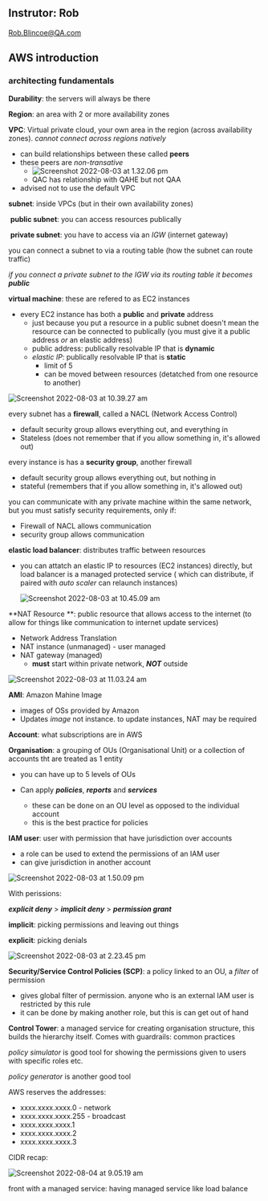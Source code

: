 ## Instrutor: Rob

Rob.Blincoe@QA.com

## AWS introduction

### architecting fundamentals

**Durability**: the servers will always be there

**Region**: an area with 2 or more availability zones

**VPC**: Virtual private cloud, your own area in the region (across availability zones). _cannot connect across regions natively_

- can build relationships between these called **peers**
- these peers are _non-transative_
  - ![Screenshot 2022-08-03 at 1.32.06 pm](https://imgur.com/MjLHudM.png)
  - QAC has relationship with QAHE but not QAA
- advised not to use the default VPC

**subnet**: inside VPCs (but in their own availability zones)

​	**public subnet**: you can access resources publically

​	**private subnet**: you have to access via an *IGW* (internet gateway)

you can connect a subnet to via a routing table (how the subnet can route traffic)

_if you connect a private subnet to the IGW via its routing table it becomes **public**_

**virtual machine**: these are refered to as EC2 instances

 - every EC2 instance has both a **public** and **private** address
   - just because you put a resource in a public subnet doesn't mean the resource can be connected to publically (you must give it a public address _or_ an elastic address)
   - public address: publically resolvable IP that is **dynamic**
   - _elastic IP_: publically resolvable IP that is **static**
     - limit of 5
     - can be moved between resources (detatched from one resource to another)

![Screenshot 2022-08-03 at 10.39.27 am](https://imgur.com/lYgO46x.png)

every subnet has a **firewall**, called a NACL (Network Access Control)

- default security group allows everything out, and everything in
- Stateless (does not remember that if you allow something in, it's allowed out)

every instance is has a **security group**, another firewall

- default security group allows everything out, but nothing in
- stateful (remembers that if you allow something in, it's allowed out)

you can communicate with any private machine within the same network, but you must satisfy security requirements, only if:

- Firewall of NACL allows communication 
- security group allows communication 

**elastic load balancer**: distributes traffic between resources

 - you can attatch an elastic IP to resources (EC2 instances) directly, but load balancer is a managed protected service ( which can distribute, if paired with *auto scaler* can relaunch instances)

   ![Screenshot 2022-08-03 at 10.45.09 am](https://imgur.com/odWPiPI.png)

**NAT Resource **: public resource that allows access to the internet (to allow for things like communication to internet update services)

- Network Address Translation
- NAT instance (unmanaged) - user managed
- NAT gateway (managed) 
  - **must** start within private network, ***NOT*** outside

![Screenshot 2022-08-03 at 11.03.24 am](https://imgur.com/S2Nt9RH.png)

**AMI**: Amazon Mahine Image

- images of OSs provided by Amazon
- Updates *image* not instance. to update instances, NAT may be required

**Account**: what subscriptions are in AWS

**Organisation**: a grouping of OUs (Organisational Unit) or a collection of accounts tht are treated as 1 entity 

- you can have up to 5 levels of OUs

 - Can apply ***policies***, ***reports*** and ***services***
   - these can be done on an OU level as opposed to the individual account
   - this is the best practice for policies

**IAM user**: user with permission that have jurisdiction over accounts

- a role can be used to extend the permissions of an IAM user
- can give jurisdiction in another account

![Screenshot 2022-08-03 at 1.50.09 pm](https://imgur.com/eOHivlf.png)

With perissions:

***explicit deny*** > ***implicit deny*** > ***permission grant***

**implicit**: picking permissions and leaving out things

**explicit**: picking denials

![Screenshot 2022-08-03 at 2.23.45 pm](https://imgur.com/mdk3LKc.png)

**Security/Service Control Policies (SCP)**: a policy linked to an OU, a _filter_ of permission

- gives global filter of permission. anyone who is an external IAM user is restricted by this rule
- it can be done by making another role, but this is can get out of hand

**Control Tower**: a managed service for creating organisation structure, this builds the hierarchy itself. Comes with guardrails: common practices 

_policy simulator_ is good tool for showing the permissions given to users with specific roles etc.

_policy generator_ is another good tool

AWS reserves the addresses:

- xxxx.xxxx.xxxx.0 - network
- xxxx.xxxx.xxxx.255 - broadcast
- xxxx.xxxx.xxxx.1
- xxxx.xxxx.xxxx.2
- xxxx.xxxx.xxxx.3

CIDR recap:

![Screenshot 2022-08-04 at 9.05.19 am](https://imgur.com/6aoH5hT.png)

front with a managed service: having managed service like load balance